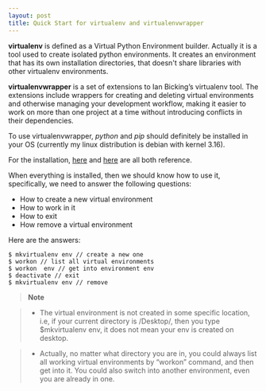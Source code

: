 ```yaml
---
layout: post
title: Quick Start for virtualenv and virtualenvwrapper
---
```


**virtualenv** is defined as a Virtual Python Environment builder. Actually it is a tool used to create isolated python environments. It creates an environment that has its own installation directories, that doesn't share libraries with other virtualenv environments.

**virtualenvwrapper** is a set of extensions to Ian Bicking’s virtualenv tool. The extensions include wrappers for creating and deleting virtual environments and otherwise managing your development workflow, making it easier to work on more than one project at a time without introducing conflicts in their dependencies.

To use virtualenvwrapper, *python* and *pip* should definitely be installed in your OS (currently my linux distribution is debian with kernel 3.16).

For the installation, [here](https://virtualenvwrapper.readthedocs.org/en/latest/index.html) and [here](https://pypi.python.org/pypi/virtualenv) are all both reference. 

When everything is installed, then we should know how to use it, specifically, we need to answer the following questions:

- How to create a new virtual environment
- How to work in it
- How to exit
- How remove a virtual environment

Here are the answers:

```
$ mkvirtualenv env // create a new one
$ workon // list all virtual environments 
$ workon  env // get into environment env
$ deactivate // exit 
$ mkvirtualenv env // remove
```

> **Note**

>- The virtual environment is not created in some specific location, i.e, if your current directory is /Desktop/, then you type $mkvirtualenv env, it does not mean your env is created on desktop.

>- Actually, no matter what directory you are in, you could always list all working virtual environments by “workon” command, and then get into it. You could also switch into another environment, even you are already in one. 












